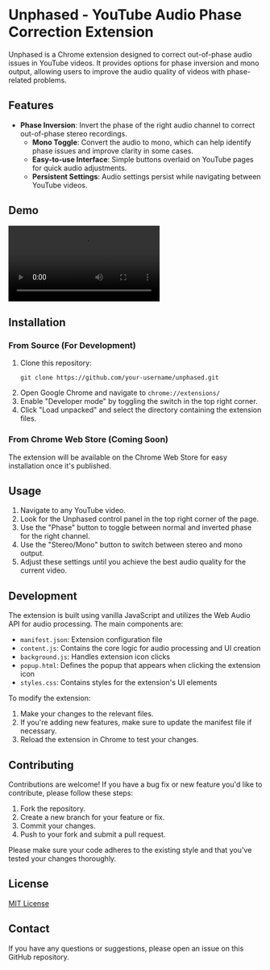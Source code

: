 # Unphased - YouTube Audio Phase Correction Extension

Unphased is a Chrome extension designed to correct out-of-phase audio issues in YouTube videos. It provides options for phase inversion and mono output, allowing users to improve the audio quality of videos with phase-related problems.

## Features

- **Phase Inversion**: Invert the phase of the right audio channel to correct out-of-phase stereo recordings.
  - **Mono Toggle**: Convert the audio to mono, which can help identify phase issues and improve clarity in some cases.
  - **Easy-to-use Interface**: Simple buttons overlaid on YouTube pages for quick audio adjustments.
  - **Persistent Settings**: Audio settings persist while navigating between YouTube videos.

## Demo

![Demo video](https://github.com/davidteren/unphased/blob/main/docs/unphased-demo1.mp4?raw=true)

## Installation

### From Source (For Development)

1. Clone this repository:
   ```
   git clone https://github.com/your-username/unphased.git
   ```
2. Open Google Chrome and navigate to `chrome://extensions/`
3. Enable "Developer mode" by toggling the switch in the top right corner.
4. Click "Load unpacked" and select the directory containing the extension files.

### From Chrome Web Store (Coming Soon)

The extension will be available on the Chrome Web Store for easy installation once it's published.

## Usage

1. Navigate to any YouTube video.
2. Look for the Unphased control panel in the top right corner of the page.
3. Use the "Phase" button to toggle between normal and inverted phase for the right channel.
4. Use the "Stereo/Mono" button to switch between stereo and mono output.
5. Adjust these settings until you achieve the best audio quality for the current video.

## Development

The extension is built using vanilla JavaScript and utilizes the Web Audio API for audio processing. The main components are:

- `manifest.json`: Extension configuration file
- `content.js`: Contains the core logic for audio processing and UI creation
- `background.js`: Handles extension icon clicks
- `popup.html`: Defines the popup that appears when clicking the extension icon
- `styles.css`: Contains styles for the extension's UI elements

To modify the extension:

1. Make your changes to the relevant files.
2. If you're adding new features, make sure to update the manifest file if necessary.
3. Reload the extension in Chrome to test your changes.

## Contributing

Contributions are welcome! If you have a bug fix or new feature you'd like to contribute, please follow these steps:

1. Fork the repository.
2. Create a new branch for your feature or fix.
3. Commit your changes.
4. Push to your fork and submit a pull request.

Please make sure your code adheres to the existing style and that you've tested your changes thoroughly.

## License

[MIT License](LICENSE)

## Contact

If you have any questions or suggestions, please open an issue on this GitHub repository.
